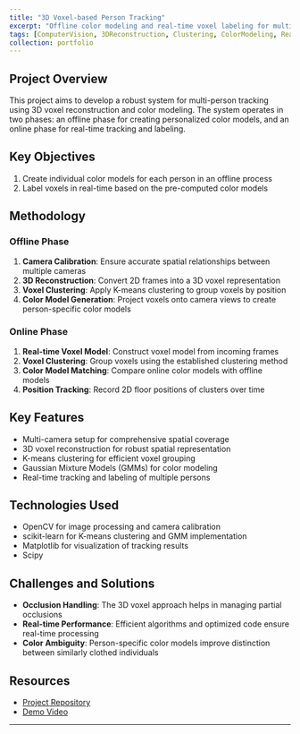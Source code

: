 ```yaml
---
title: "3D Voxel-based Person Tracking"
excerpt: "Offline color modeling and real-time voxel labeling for multi-person tracking"
tags: [ComputerVision, 3DReconstruction, Clustering, ColorModeling, RealTimeTracking, VoxelAnalysis]
collection: portfolio
---
```


## Project Overview

This project aims to develop a robust system for multi-person tracking using 3D voxel reconstruction and color modeling. The system operates in two phases: an offline phase for creating personalized color models, and an online phase for real-time tracking and labeling.

## Key Objectives

1. Create individual color models for each person in an offline process
2. Label voxels in real-time based on the pre-computed color models

## Methodology

### Offline Phase

1. **Camera Calibration**: Ensure accurate spatial relationships between multiple cameras
2. **3D Reconstruction**: Convert 2D frames into a 3D voxel representation
3. **Voxel Clustering**: Apply K-means clustering to group voxels by position
4. **Color Model Generation**: Project voxels onto camera views to create person-specific color models

### Online Phase

1. **Real-time Voxel Model**: Construct voxel model from incoming frames
2. **Voxel Clustering**: Group voxels using the established clustering method
3. **Color Model Matching**: Compare online color models with offline models
4. **Position Tracking**: Record 2D floor positions of clusters over time

## Key Features

- Multi-camera setup for comprehensive spatial coverage
- 3D voxel reconstruction for robust spatial representation
- K-means clustering for efficient voxel grouping
- Gaussian Mixture Models (GMMs) for color modeling
- Real-time tracking and labeling of multiple persons

## Technologies Used

- OpenCV for image processing and camera calibration
- scikit-learn for K-means clustering and GMM implementation
- Matplotlib for visualization of tracking results
- Scipy

## Challenges and Solutions

- **Occlusion Handling**: The 3D voxel approach helps in managing partial occlusions
- **Real-time Performance**: Efficient algorithms and optimized code ensure real-time processing
- **Color Ambiguity**: Person-specific color models improve distinction between similarly clothed individuals



## Resources

- [Project Repository](https://github.com/RiccardoCampanella/Computer_Vision/tree/main/color-based_voxel_labeling)
- [Demo Video](https://drive.google.com/file/d/1IP3RUehhRxGeZmYhYHIlPANqkQXWf8xw/view)

---

